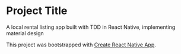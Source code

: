 # Project Title

A local rental listing app built with TDD in React Native, implementing material design

This project was bootstrapped with [Create React Native App](https://github.com/react-community/create-react-native-app).
